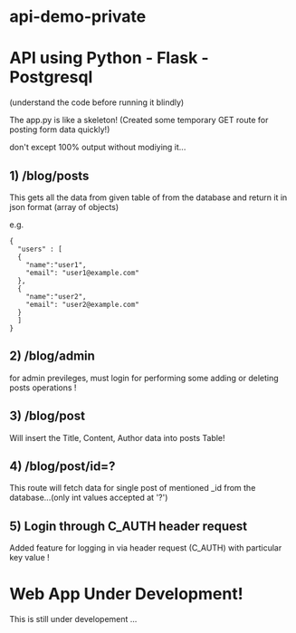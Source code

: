 # api-demo-private
# API using Python - Flask - Postgresql
(understand the code before running it blindly)

The app.py is like a skeleton!
(Created some temporary GET route for posting form data quickly!)

don't except 100% output without modiying it...
## 1) /blog/posts
This gets all the data from given table of from the database and return it in json format (array of objects)

e.g.

```
{
  "users" : [
  {
    "name":"user1",
    "email": "user1@example.com"
  },
  {
    "name":"user2",
    "email": "user2@example.com"
  }
  ]
}
```
## 2) /blog/admin
for admin previleges, must login for performing some adding or deleting posts operations !

## 3) /blog/post
Will insert the Title, Content, Author data into posts Table!

## 4) /blog/post/id=?
This route will fetch data for single post of mentioned _id from the database...(only int values accepted at '?')

## 5) Login through C_AUTH header request
Added feature for logging in via header request (C_AUTH) with particular key value !

# Web App Under Development!
This is still under developement ...
